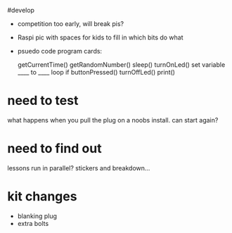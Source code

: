 #develop

* competition too early, will break pis?

* Raspi pic with spaces for kids to fill in which bits do what

* psuedo code program cards:

    getCurrentTime()
    getRandomNumber()
    sleep()
    turnOnLed()
    set variable ____ to ____
    loop
    if buttonPressed()
    turnOffLed()
    print()

# need to test

what happens when you pull the plug on a noobs install. can start again?

# need to find out

lessons run in parallel? stickers and breakdown...

# kit changes

* blanking plug
* extra bolts
